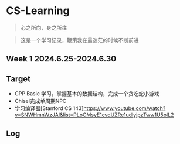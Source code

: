 # CS-Learning
> 心之所向，身之所往

> 这是一个学习记录，鞭策我在最迷茫的时候不断前进

## Week 1 2024.6.25-2024.6.30

## Target

- CPP Basic 学习，掌握基本的数据结构，完成一个贪吃蛇小游戏
- Chisel完成单周期NPC
- 学习编译器[Stanford CS 143]<https://www.youtube.com/watch?v=SNWHmnWzJAI&list=PLoCMsyE1cvdUZRe1udlyjpzTww1U5olL2>

## Log

